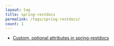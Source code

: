 ```yaml
---
layout: tag
title: spring-restdocs
permalink: /tags/spring-restdocs/
count: 1
---
```


- [Custom, optional attributes in spring-restdocs](http://thoughts.tostring.blog/custom-attributes-in-spring-restdocs/)
